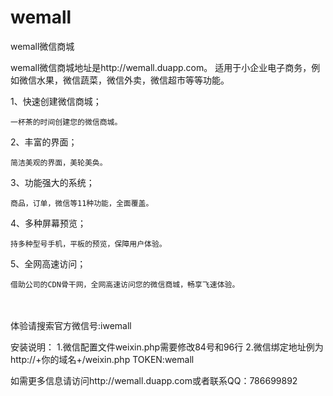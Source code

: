 wemall
======

wemall微信商城

wemall微信商城地址是http://wemall.duapp.com。
适用于小企业电子商务，例如微信水果，微信蔬菜，微信外卖，微信超市等等功能。

1、快速创建微信商城；

    一杯茶的时间创建您的微信商城。
2、丰富的界面；

    简洁美观的界面，美轮美奂。                         
3、功能强大的系统；

    商品，订单，微信等11种功能，全面覆盖。
4、多种屏幕预览；

    持多种型号手机，平板的预览，保障用户体验。
5、全网高速访问；

    借助公司的CDN骨干网，全网高速访问您的微信商城，畅享飞速体验。
　　
　　　

体验请搜索官方微信号:iwemall



安装说明：
	1.微信配置文件weixin.php需要修改84号和96行
	2.微信绑定地址例为http://+你的域名+/weixin.php TOKEN:wemall


如需更多信息请访问http://wemall.duapp.com或者联系QQ：786699892